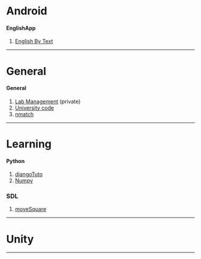 Android
==========

#### EnglishApp
1. [English By Text](https://github.com/ayoubHam2000/EnglishByText)

***
General
==========

#### General
1. [Lab Management](https://github.com/ayoubHam2000/Lab-management) (private)
2. [University code](https://github.com/ayoubHam2000/fs_licence)
3. [nmatch](https://github.com/ayoubHam2000/nmatch)

***
Learning
==========

#### Python
1. [djangoTuto](https://github.com/ayoubHam2000/djangoTuto)
2. [Numpy](https://github.com/ayoubHam2000/Numpy)

### SDL
1. [moveSquare](https://github.com/ayoubHam2000/moveSquare)

***
Unity
==========


***
